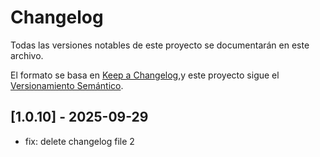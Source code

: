 # Changelog 

Todas las versiones notables de este proyecto se documentarán en este archivo.

El formato se basa en [Keep a Changelog](https://keepachangelog.com/es-ES/1.0.0/),y este proyecto sigue el [Versionamiento Semántico](https://semver.org/lang/es/).



## [1.0.10] - 2025-09-29
- fix: delete changelog file 2

